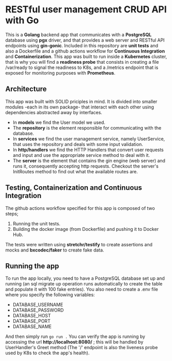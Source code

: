 # RESTful user management CRUD API with Go

This is a **Golang** backend app that communicates with a **PostgreSQL** database using **pgx** driver, and that provides a web server and RESTful API endpoints using **gin-gonic**. Included in this repository are **unit tests** and also a Dockerfile and a github actions workflow for **Continuous Integration** and **Containerization**. This app was built to run inside a **Kubernetes** cluster, that is why you will find a **readiness probe** that consists in creating a file /var/ready to signal the readiness to K8s, and a /metrics endpoint that is exposed for monitoring purposes with **Prometheus**.

## Architecture

This app was built with SOLID priciples in mind. It is divided into smaller modules -each in its own package- that interact with each other using dependencies abstracted away by interfaces.
- In **models** we find the User model we used.
- The **repository** is the element responsible for communicating with the database.
- In **services** we find the user management service, namely UserService, that uses the repository and deals with some input validation.
- In **http/handlers** we find the HTTP Handlers that convert user requests and input and use the appropriate service method to deal with it.
- The **server** is the element that contains the gin engine (web server) and runs it, consequently accepting http requests. Checkout the server's InitRoutes method to find out what the available routes are.

## Testing, Containerization and Continuous Integration
The github actions workflow specified for this app is composed of two steps; 
1. Running the unit tests.
2. Building the docker image (from Dockerfile) and pushing it to Docker Hub.

The tests were written using **stretchr/testify** to create assertions and mocks and **bxcodec/faker** to create fake data.

## Running the app
To run the app locally, you need to have a PostgreSQL database set up and running (an sql migrate up operation runs automatically to create the table and populate it with 100 fake entries). You also need to create a .env file where you specify the following variables:
- DATABASE_USERNAME
- DATABASE_PASSWORD
- DATABASE_HOST
- DATABASE_PORT
- DATABASE_NAME

And then simply run ```go run .```
You can verify the app is running by accessing the url **http://localhost:8080/** ; this will be handled by UserHandler's Greet method (The '/' endpoint is also the liveness probe used by K8s to check the app's health).
